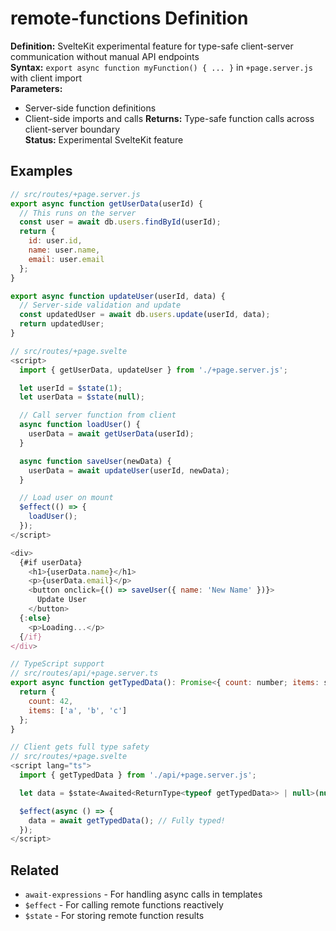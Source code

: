 # remote-functions Definition

**Definition:** SvelteKit experimental feature for type-safe
client-server communication without manual API endpoints  
**Syntax:** `export async function myFunction() { ... }` in
`+page.server.js` with client import  
**Parameters:**

- Server-side function definitions
- Client-side imports and calls **Returns:** Type-safe function calls
  across client-server boundary  
  **Status:** Experimental SvelteKit feature

## Examples

```js
// src/routes/+page.server.js
export async function getUserData(userId) {
  // This runs on the server
  const user = await db.users.findById(userId);
  return {
    id: user.id,
    name: user.name,
    email: user.email
  };
}

export async function updateUser(userId, data) {
  // Server-side validation and update
  const updatedUser = await db.users.update(userId, data);
  return updatedUser;
}

// src/routes/+page.svelte
<script>
  import { getUserData, updateUser } from './+page.server.js';

  let userId = $state(1);
  let userData = $state(null);

  // Call server function from client
  async function loadUser() {
    userData = await getUserData(userId);
  }

  async function saveUser(newData) {
    userData = await updateUser(userId, newData);
  }

  // Load user on mount
  $effect(() => {
    loadUser();
  });
</script>

<div>
  {#if userData}
    <h1>{userData.name}</h1>
    <p>{userData.email}</p>
    <button onclick={() => saveUser({ name: 'New Name' })}>
      Update User
    </button>
  {:else}
    <p>Loading...</p>
  {/if}
</div>

// TypeScript support
// src/routes/api/+page.server.ts
export async function getTypedData(): Promise<{ count: number; items: string[] }> {
  return {
    count: 42,
    items: ['a', 'b', 'c']
  };
}

// Client gets full type safety
// src/routes/+page.svelte
<script lang="ts">
  import { getTypedData } from './api/+page.server.js';

  let data = $state<Awaited<ReturnType<typeof getTypedData>> | null>(null);

  $effect(async () => {
    data = await getTypedData(); // Fully typed!
  });
</script>
```

## Related

- `await-expressions` - For handling async calls in templates
- `$effect` - For calling remote functions reactively
- `$state` - For storing remote function results
